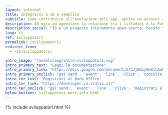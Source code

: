 ```yaml
---
layout: internal
title: Integrarsi a IO è semplice
subtitle: Come contribuire all'evoluzione dell'app, aprire un account sviluppatore, contribuire attivamente al progetto open source
description: IO mira ad agevolare la relazione tra i cittadini e la Pubblica Amministrazione attraverso la creazione di una piattaforma di componenti riutilizzabili in grado di rendere i servizi digitali più efficaci.
description_social: "IO è un progetto interamente open-source, basato sulla creazione di una piattaforma di componenti riutilizzabili, in grado di rendere i servizi digitali più efficaci."
lang: it
ref: sviluppatori
permalink: /sviluppatori/
redirect_from:
  - /it/sviluppatori/

intro_image: "/assets/img/intro-sviluppatori.svg"
intro_primary_text: "Leggi la documentazione"
intro_primary_link: "https://docs.google.com/document/d/1JjNdzyGm5lLAwM3MgSUbqOGAt_4DbxOmfuywI1UAmNg/view"
intro_primary_onclick: "ga('send', 'event', 'link', 'click', 'Consulta documentazione dev', 1)"
intro_ter_text: "Registrati al Back-Office"
intro_ter_link: "https://developer.io.italia.it/"
intro_ter_onclick: "ga('send', 'event', 'link', 'click', 'Registrati al back-office', 1)"
below_buttons: sviluppatori-more-info.html
---
```


{% include sviluppatori.html %}
